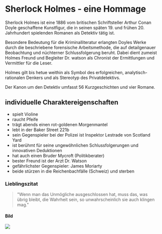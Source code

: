 # Sherlock Holmes - eine Hommage


Sherlock Holmes ist eine 1886 vom britischen Schriftsteller Arthur Conan Doyle geschaffene Kunstfigur, die in seinen späten 19. und frühen 20. Jahrhundert spielenden Romanen als Detektiv tätig ist. 

Besondere Bedeutung für die Kriminalliteratur erlangten Doyles Werke durch die beschriebene forensische Arbeitsmethode, die auf detailgenauer Beobachtung und nüchterner Schlussfolgerung beruht. Dabei dient zumeist Holmes Freund und Begleiter Dr. watson als Chronist der Ermittlungen und Vermittler für die Leser. 

Holmes gilt bis hetue weithin als Symbol des erfolgreichen, analytisch-rationalen Denkers und als Stereotyp des Privatdetektivs. 

Der Kanon um den Detektiv umfasst 56 Kurzgeschichten und vier Romane. 


## individuelle Charaktereigenschaften

* spielt Violine
* raucht Pfeife
* trägt abends einen rot-goldenen Morgenmantel
* lebt in der Baker Street 221b
* sein Gegenspieler bei der Polizei ist Inspektor Lestrade von Scotland Yard
* ist berühmt für seine ungewöhnlichen Schlussfolgerungen und innovativen Deduktionen
* hat auch einen Bruder Mycroft (Politikberater)
* bester Freund ist der Arzt Dr. Watson
* gefährlichster Gegenspieler: James Moriarty
* beide stürzen in die Reichenbachfälle (Schweiz) und sterben

### Lieblingszitat
> "Wenn man das Unmögliche ausgeschlossen hat, muss das, was übrig bleibt, die Wahrheit sein, 
> so unwahrscheinlich sie auch klingen mag."

#### Bild
<img src="https://www.pcgames.de/screenshots/original/2019/02/Belana5-pc-games1.jpg"/>